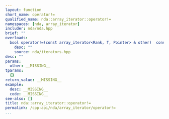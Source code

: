 ```yaml
---
layout: function
short_name: operator!=
qualified_name: nda::array_iterator::operator!=
namespaces: [nda, array_iterator]
includer: nda/nda.hpp
brief: ""
overloads:
  bool operator!=(const array_iterator<Rank, T, Pointer> & other)  const:
    desc: ""
    source: nda/iterators.hpp
desc: ""
params:
  other: __MISSING__
tparams:
  {}
return_value: __MISSING__
example:
  desc: __MISSING__
  code: __MISSING__
see-also: []
title: nda::array_iterator::operator!=
permalink: /cpp-api/nda/array_iterator/operator!=
...
```


